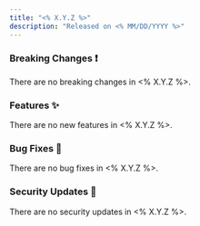 ```yaml
---
title: "<% X.Y.Z %>"
description: "Released on <% MM/DD/YYYY %>"
---
```


### Breaking Changes ❗

There are no breaking changes in <% X.Y.Z %>.

### Features ✨

There are no new features in <% X.Y.Z %>.

### Bug Fixes 🐛

There are no bug fixes in <% X.Y.Z %>.

### Security Updates 🔐

There are no security updates in <% X.Y.Z %>.
